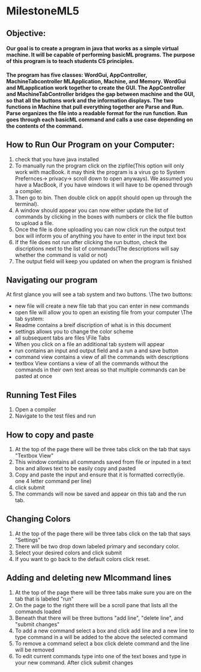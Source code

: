 # MilestoneML5
## Objective:

#### Our goal is to create a program in java that works as a simple virtual machine. It will be capable of performing basicML programs. The purpose of this program is to teach students CS principles.

#### The program has five classes:  WordGui, AppController, MachineTabcontroller MLApplication, Machine, and Memory. WordGui and MLapplication work together to create the GUI. The AppController and MachineTabController bridges the gap between machine and the GUI, so that all the buttons work and the information displays. The two functions in Machine that pull everything together are Parse and Run. Parse organizes the file into a readable format for the run function. Run goes through each basicML command and calls a use case depending on the contents of the command. 

## How to Run Our Program on your Computer:
1. check that you have java installed
3. To manually run the program click on the zipfile(This option will only work with macBook. it may think the program is a virus go to System Prefernces-> privacy-> scroll down to open anyways). We assumed you have a MacBook, if you have windows it will have to be opened through a compiler.
4. Then go to bin. Then double click on app(it should open up through the terminal).
5. A window should appear you can now either update the list of commands by clicking in the boxes with numbers or click the file button to upload a file.
6. Once the file is done uploading you can now click run the output text box will inform you of anything you have to enter in the input text box
7. If the file does not run after clicking the run button, check the discriptions next to the list of commands(The descriptions will say whether the command is valid or not)
8. The output field will keep you updated on when the program is finished
## Navigating our program
At first glance you will see a tab system and two buttons. 
\The two buttons: 
 * new file will create a new file tab that you can enter in new commands
 * open file will allow you to open an existing file from your computer
\The tab system:
 * Readme contains a breif discription of what is in this document
 * settings allows you to change the color scheme
 * all subsequent tabs are files
\File Tabs
 * When you click on a file an additional tab system will appear
 * run contains an input and output field and a run a and save button
 * command view contains a view of all the commands with descriptions
 * textbox View contians a view of all the commands without the commands in their own text areas so that multiple commands can be pasted at once
## Running Test Files
1. Open a compiler
2. Navigate to the test files and run

## How to copy and paste
1. At the top of the page there will be three tabs click on the tab that says "Textbox View"
2. This window contains all commands saved from file or inputed in a text box and allows text to be easily copy and pasted
3. Copy and paste the input and ensure that it is formatted correctly(ie. one 4 letter command per line)
4. click submit
5. The commands will now be saved and appear on this tab and the run tab.
## Changing Colors
1. At the top of the page there will be three tabs click on the tab that says "Settings"
2. There will be two drop down labeled primary and secondary color.
3. Select your desired colors and click submit
4. If you want to go back to the default colors click reset.
## Adding and deleting new Mlcommand lines
1. At the top of the page there will be three tabs make sure you are on the tab that is labeled "run"
2. On the page to the right there will be a scroll pane that lists all the commands loaded
3. Beneath that there will be three buttons "add line", "delete line", and "submit changes"
4. To add a new command select a box and click add line and a new line to type command in a will be added to the above the selected command
5. To remove a command select a box click delete command and the line will be removed
6. To edit current commands type into one of the text boxes and type in your new command. After click submit changes
